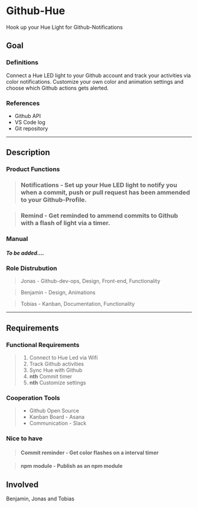 # Github-Hue

Hook up your Hue Light for Github-Notifications

## Goal

### Definitions

Connect a Hue LED light to your Github account and track your activities via color notifications. Customize your own color and animation settings and choose which Github actions gets alerted.

### References

- Github API
- VS Code log
- Git repository

---

## Description

### Product Functions

> ### **Notifications** - Set up your Hue LED light to notify you when a commit, push or pull request has been ammended to your Github-Profile.

> ### **Remind** - Get reminded to ammend commits to Github with a flash of light via a timer.

### Manual

##### To be added....

### Role Distrubution

> Jonas - Github-dev-ops, Design, Front-end, Functionality

> Benjamin - Design, Animations

> Tobias - Kanban, Documentation, Functionality

---

## Requirements

### Functional Requirements

> 1.  Connect to Hue Led via Wifi
> 2.  Track Github activities
> 3.  Sync Hue with Github
> 4.  **nth** Commit timer
> 5.  **nth** Customize settings

### Cooperation Tools

> - Github Open Source
> - Kanban Board - Asana
> - Communication - Slack

### Nice to have

> #### Commit reminder - Get color flashes on a interval timer

> #### npm module - Publish as an npm module

## Involved

Benjamin, Jonas and Tobias
